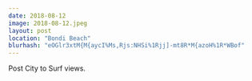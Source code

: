 ```yaml
---
date: 2018-08-12
image: 2018-08-12.jpeg
layout: post
location: "Bondi Beach"
blurhash: "eOGlr3xtM{M{aycI%Ms,Rjs:NHSi%1Rjj]-mt8R*M{azoH%1R*WBof"
---
```


Post City to Surf views.
